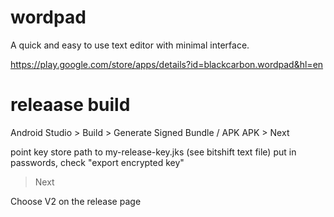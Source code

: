 # wordpad
A quick and easy to use text editor with minimal interface.

https://play.google.com/store/apps/details?id=blackcarbon.wordpad&hl=en


# releaase build

Android Studio > Build > Generate Signed Bundle / APK
APK > Next

point key store path to my-release-key.jks (see bitshift text file) 
put in passwords, check "export encrypted key"
> Next

Choose V2 on the release page
